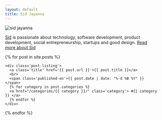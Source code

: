 ```yaml
---
layout: default
title: Sid Jayanna
---
```


<img src="http://www.gravatar.com/avatar/0687e6637524442617cc342a1ee4755c?s=200" alt="sid jayanna">

[Sid](/about) is passionate about technology, software development, product development, social entrepreneurship, startups and good design. [Read more about Sid](/about)

<div class='posts'>
<hl>
  {% for post in site.posts %}

    <div class='post-listing'>
      <a class='title' href='{{ post.url }}'>{{ post.title }}</a>
      <br>
      <span class='published-on'>{{ post.date | date: "%-d %B %Y" }}</span>
      {% for category in post.categories %}
      <a href="/categories/{{ category }}/" class='category'> #{{ category }} </a>
      {% endfor %}
    </div>

  {% endfor %}
</div>
